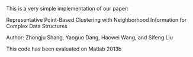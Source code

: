 This is a very simple implementation of our paper:

Representative Point-Based Clustering with Neighborhood Information for Complex Data Structures 

Author: Zhongju Shang, Yaoguo Dang, Haowei Wang, and Sifeng Liu 

This code has been evaluated on Matlab 2013b
